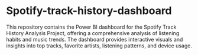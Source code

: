 # Spotify-track-history-dashboard
This repository contains the Power BI dashboard for the Spotify Track History Analysis Project, offering a comprehensive analysis of listening habits and music trends. The dashboard provides interactive visuals and insights into top tracks, favorite artists, listening patterns, and device usage.
